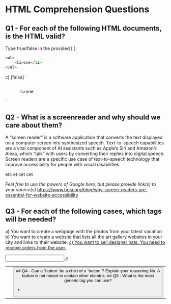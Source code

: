 # HTML Comprehension Questions

## Q1 - For each of the following HTML documents, is the HTML valid?

Type true/false in the provided [ ].

```html
<ul>
    <li>one</li>
</ul>
```

c) [false] `<ul>
    <img/>
    <ol>
        li>one</li>
    </ol>
</ul>`

## Q2 - What is a screenreader and why should we care about them?
A “screen reader” is a software application that converts the text displayed on a computer screen into synthesized speech. Text-to-speech capabilities are a vital component of AI assistants such as Apple’s Siri and Amazon’s Alexa, which “talk” with users by converting their replies into digital speech. Screen readers are a specific use case of text-to-speech technology that improve accessibility for people with visual disabilities.

etc et cet cet 




_Feel free to use the powers of Google here, but please provide link(s) to your source(s)_
https://www.boia.org/blog/why-screen-readers-are-essential-for-website-accessibility
## Q3 - For each of the following cases, which tags will be needed?
<html><head><body><div><p><h>
a) You want to create a webpage with the photos from your latest vacation
<img>
b) You want to create a website that lists all the art gallery websites in your city and links to their website.
<a href="url" ...>
c) You want to sell designer hats. You need to receive orders from the user.
<form> <table> <input> <<tr> <th> <td> <button> 
## Q4 - Can a `button` be a child of a `button`? Explain your reasoning
 No. A button is not meant to contain other elemtns.
## Q5 - What is the most generic tag you can use?
    <p> <div> <h><ul><li><ol><script><a><img> <table><form>
## Q6 - What do the following achronyms stand for?

a) `a`  for defining a hyperlink.

b) `ol` for numbered lists.

c) `ul` for bullet point lists.

d) `li` for list elements.

e) `tr` for defining a new table rows

f) `th`  a table cell. Indicates it is the header of the column in the table.

g) `td` a table cell.

## Q7 - Usually, `td` elements are children of what kind of elements?
 <tr>
## Q8 - What is the difference between td and th?
both of them are the table cell. <th> is a table head, usually placed in the first row. 
## Q9 - Which tag makes the text appear bigger: h1 or h3?
<h1>
## Q10 - In which situation can you use self closing tags?
Empty tags can use self closing tags. <img> <br> <input>
## Q11 - What is autofilling and why is it important?
Autofill is a function in some computer applications or programs, typically those containning forms, which prefills a field automatically and can save a lot of time. 
## Q12 - Which attributes are always present in an img element?
src and alt attributes 
## Q13 - Which attribute is always present for an anchor tag?
href 